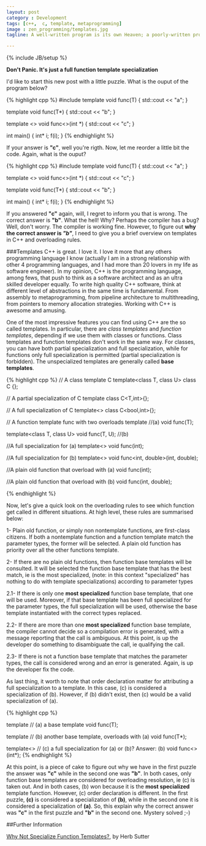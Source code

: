 ```yaml
---
layout: post
category : Development
tags: [c++,  c, template, metaprogramming]
image : zen_programming/templates.jpg
tagline: A well-written program is its own Heaven; a poorly-written program is its own Hell - The Tao Of Programming

---
```

{% include JB/setup %}

**Don't Panic. It's just a full function template specialization**
<!--more-->

I'd like to start this new post with a little puzzle. What is the ouput of the program below?

{% highlight cpp %}
#include <iostream>
template <class T>
void func(T) {
    std::cout << "a";
}

template <class T>
void func(T*) {
    std::cout << "b";
}

template <>
void func<>(int *) {
    std::cout << "c";
}

int main()
{
    int* i;
    f(i);
}
{% endhighlight %}

If your answer is **"c"**, well you're rigth. Now, let me reorder a little bit the code.  Again, what is the ouput? 

{% highlight cpp %}
#include <iostream>
template <class T>
void func(T) {
    std::cout << "a";
}

template <>
void func<>(int *) {
    std::cout << "c";
}

template <class T>
void func(T*) {
    std::cout << "b";
}

int main()
{
    int* i;
    f(i);
}
{% endhighlight %}

If you answered **"c"** again, will, I regret to inform you that is wrong. The correct answer is **"b"**. What the hell! Why? Perhaps the compiler has a bug? Well, don't worry. The compiler is working fine. However, to figure out **why the correct answer is *"b"***, I need to give you a brief overview on templates in C++ and overloading rules.

###Templates
C++ is great. I love it. I love it more that any others programming language I know (actually I am in a strong relationship with other 4 programming languages, and I had more than 20 lovers in my life as software engineer). In my opinion, C++ is the programming language, among fews, that push to think as a software architect and as an ultra skilled developer equally.
To write high quality C++ software, think at different level of abstractions in the same time is fundamental. From assembly to metaprogramming, from pipeline architecture to multithreading, from pointers to memory allocation strategies. Working with C++ is awesome and amusing.

One of the most impressive features you can find using C++ are the so called templates. In particular, there are *class templates* and *function templates*, depending if we use them with classes or functions. Class templates and function templates don't work in the same way. For classes, you can have both partial specialization and full specialization, while for functions only full specialization is permitted (partial specialization is forbidden).
The unspecialized templates are generally called **base templates**.

{% highlight cpp %}
// A class template C
template<class T, class U>
class C {};

// A partial specialization of C
template<class T>
class C<T,int>{};

// A full specialization of C
template<>
class C<bool,int>{};


// A function template func with two overloads
template<class T>  //(a)
void func(T);             

template<class T, class U>
void func(T, U);   //(b)

//A full specialization for (a)
template<>
void func<int>(int);

//A full specialization for (b)
template<>
void func<int, double>(int, double);

//A plain old function that overload with (a)
void func(int);

//A plain old function that overload with (b)
void func(int, double);

{% endhighlight %}

Now, let's give a quick look on the overloading rules to see which function get called in different situations. At high level, these rules are summarised below:

1- Plain old function, or simply non nontemplate functions, are first-class citizens. If both a nontemplate function and a function template match the parameter types,  the former will be selected. A plain old function has priority over all the other functions template.

2- If there are no plain old functions, then function base templates will be consulted. It will be selected the function base template that has the best match, ie is the most specialized, (note: in this context "specialized" has nothing to do with template specializations) according to parameter types

2.1- If there is only one **most specialized** function base template, that one will be used. Moreover, if that base template has been full specialized for the parameter types, the full specialization will be used, otherwise the base template instantiated with the correct types replaced.

2.2- If there are more than one **most specialized** function base template, the compiler cannot decide so a compilation error is  generated, with a message reporting that the call is ambiguous. At this point, is up the developer do something to disambiguate the call, ie qualifying the call.

2.3- If there is not a function base template that matches the parameter types, the call is considered wrong and an error is generated. Again,  is up the developer fix the code.

As last thing, it worth to note that order declaration matter for attributing a full specialization to a template. In this case, (c) is considered a specialization of (b). However, if (b) didn't exist, then (c) would be a valid specialization of (a). 

{% highlight cpp %}

template<class T>   // (a) a base template 
void func(T);

template<class T>   // (b) another base template, overloads with (a) 
void func(T*);       

template<>          // (c) a full specialization for (a) or (b)? Answer: (b)
void func<>(int*);
{% endhighlight %}


At this point, is a piece of cake to figure out why we have in the first puzzle the answer was **"c"** while in the second one was **"b"**. In both cases, only function base templates are considered for overloading resolution, ie (c) is taken out. And in both cases, (b) won because it is the **most specialized** template function. However, (c) order declaration is different. In the first puzzle, **(c)** is considered a specialization of **(b)**, while in the second one it is considered a specialization of **(a)**. So, this explain why the correct answer was **"c"** in the first puzzle and  **"b"** in the second one. Mystery solved ;-) 

##Further Information

[Why Not Specialize Function Templates?](http://www.gotw.ca/publications/mill17.htm), by Herb Sutter



